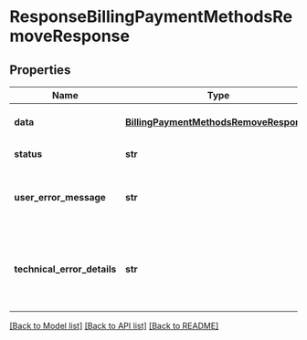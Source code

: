 # ResponseBillingPaymentMethodsRemoveResponse

## Properties
Name | Type | Description | Notes
------------ | ------------- | ------------- | -------------
**data** | [**BillingPaymentMethodsRemoveResponse**](BillingPaymentMethodsRemoveResponse.md) | API specific response data | [optional] 
**status** | **str** | Response status | [optional] 
**user_error_message** | **str** | Error message, in a user readable format | [optional] 
**technical_error_details** | **str** | Technical error details, let us know if you received this. | [optional] 

[[Back to Model list]](../README.md#documentation-for-models) [[Back to API list]](../README.md#documentation-for-api-endpoints) [[Back to README]](../README.md)


